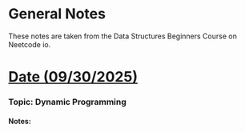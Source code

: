 # General Notes


These notes are taken from the Data Structures Beginners Course on Neetcode io.

# <u> Date (09/30/2025) </u>

### Topic: Dynamic Programming
#### Notes: 
